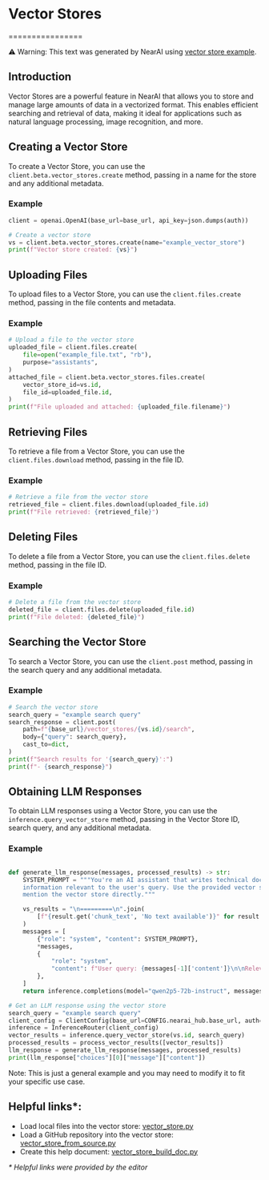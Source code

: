 # Vector Stores
================

⚠️ Warning: This text was generated by NearAI using [vector store example](https://github.com/nearai/nearai/tree/main/hub/examples/vector_store_build_doc.py).

## Introduction

Vector Stores are a powerful feature in NearAI that allows you to store and manage large amounts of data in a vectorized format. This enables efficient searching and retrieval of data, making it ideal for applications such as natural language processing, image recognition, and more.

## Creating a Vector Store

To create a Vector Store, you can use the `client.beta.vector_stores.create` method, passing in a name for the store and any additional metadata.

### Example

```python
client = openai.OpenAI(base_url=base_url, api_key=json.dumps(auth))

# Create a vector store
vs = client.beta.vector_stores.create(name="example_vector_store")
print(f"Vector store created: {vs}")
```

## Uploading Files

To upload files to a Vector Store, you can use the `client.files.create` method, passing in the file contents and metadata.

### Example

```python
# Upload a file to the vector store
uploaded_file = client.files.create(
    file=open("example_file.txt", "rb"),
    purpose="assistants",
)
attached_file = client.beta.vector_stores.files.create(
    vector_store_id=vs.id,
    file_id=uploaded_file.id,
)
print(f"File uploaded and attached: {uploaded_file.filename}")
```

## Retrieving Files

To retrieve a file from a Vector Store, you can use the `client.files.download` method, passing in the file ID.

### Example

```python
# Retrieve a file from the vector store
retrieved_file = client.files.download(uploaded_file.id)
print(f"File retrieved: {retrieved_file}")
```

## Deleting Files

To delete a file from a Vector Store, you can use the `client.files.delete` method, passing in the file ID.

### Example

```python
# Delete a file from the vector store
deleted_file = client.files.delete(uploaded_file.id)
print(f"File deleted: {deleted_file}")
```

## Searching the Vector Store

To search a Vector Store, you can use the `client.post` method, passing in the search query and any additional metadata.

### Example

```python
# Search the vector store
search_query = "example search query"
search_response = client.post(
    path=f"{base_url}/vector_stores/{vs.id}/search",
    body={"query": search_query},
    cast_to=dict,
)
print(f"Search results for '{search_query}':")
print(f"- {search_response}")
```

## Obtaining LLM Responses

To obtain LLM responses using a Vector Store, you can use the `inference.query_vector_store` method, passing in the Vector Store ID, search query, and any additional metadata.

### Example

```python

def generate_llm_response(messages, processed_results) -> str:
    SYSTEM_PROMPT = """You're an AI assistant that writes technical documentation. You can search a vector store for 
    information relevant to the user's query. Use the provided vector store results to inform your response, but don't 
    mention the vector store directly."""

    vs_results = "\n=========\n".join(
        [f"{result.get('chunk_text', 'No text available')}" for result in processed_results]
    )
    messages = [
        {"role": "system", "content": SYSTEM_PROMPT},
        *messages,
        {
            "role": "system",
            "content": f"User query: {messages[-1]['content']}\n\nRelevant information:\n{vs_results}",
        },
    ]
    return inference.completions(model="qwen2p5-72b-instruct", messages=messages, max_tokens=16000)

# Get an LLM response using the vector store
search_query = "example search query"
client_config = ClientConfig(base_url=CONFIG.nearai_hub.base_url, auth=CONFIG.auth)
inference = InferenceRouter(client_config)
vector_results = inference.query_vector_store(vs.id, search_query)
processed_results = process_vector_results([vector_results])
llm_response = generate_llm_response(messages, processed_results)
print(llm_response["choices"][0]["message"]["content"])
```

Note: This is just a general example and you may need to modify it to fit your specific use case.

## Helpful links*:

- Load local files into the vector store: [vector_store.py](https://github.com/nearai/nearai/tree/main/hub/examples/vector_store.py)
- Load a GitHub repository into the vector store: [vector_store_from_source.py](https://github.com/nearai/nearai/tree/main/hub/examples/vector_store_from_source.py)
- Create this help document: [vector_store_build_doc.py](https://github.com/nearai/nearai/tree/main/hub/examples/examples%2Fvector_store_build_doc.py)

_* Helpful links were provided by the editor_ 
